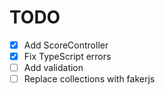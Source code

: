 # TODO

- [x] Add ScoreController
- [x] Fix TypeScript errors
- [ ] Add validation
- [ ] Replace collections with fakerjs
